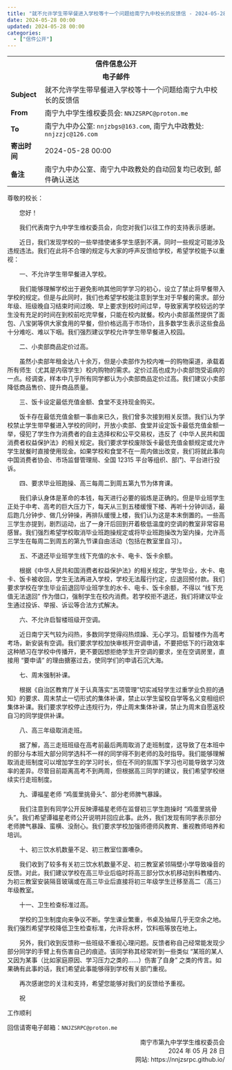```yaml
---
title: "就不允许学生带早餐进入学校等十一个问题给南宁九中校长的反馈信 - 2024-05-28"
date: 2024-05-28 00:00
updated: 2024-05-28 00:00
categories:
  - ["信件公开"]
---
```


<table>
	<tr>
    <th colspan="2" style="text-align: center;">信件信息公开</th>
  </tr>
	<tr>
    <td colspan="2" style="text-align: center; font-weight: bolder;">电子邮件</td>
  </tr>
	<tr>
    <td style="font-weight: bolder;">Subject</td><td>就不允许学生带早餐进入学校等十一个问题给南宁九中校长的反馈信</td>
  </tr>
	<tr>
    <td style="font-weight: bolder;">From</td>
    <td>南宁九中学生维权委员会: <code>NNJZSRPC@proton.me</code></td>
  </tr>
	<tr>
    <td style="font-weight: bolder;">To</td>
    <td>南宁九中办公室: <code>nnjzbgs@163.com</code>, 南宁九中政教处: <code>nnjzzjc@126.com</code></td>
  </tr>
	<tr>
    <td style="font-weight: bolder;">寄出时间</td>
    <td>2024-05-28 00:00</td>
  </tr>
	<tr>
    <td style="font-weight: bolder;">备注</td>
    <td>南宁九中办公室、南宁九中政教处的自动回复均已收到, 邮件确认送达</td>
  </tr>
</table>

<!-- more -->

尊敬的校长：

&emsp;&emsp;您好！

&emsp;&emsp;我们代表南宁九中学生维权委员会，向您对我们以往工作的支持表示感谢。

&emsp;&emsp;近日，我们发现学校的一些举措使诸多学生感到不满，同时一些规定可能涉及违规违法。我们在此将不合理的规定与大家的呼声反馈给学校，希望学校能予以重视：

&emsp;&emsp;一、不允许学生带早餐进入学校。

&emsp;&emsp;我们能够理解学校出于避免影响其他同学学习的初心，设立了禁止将早餐带入学校的规定。但是与此同时，我们也希望学校能注意到学生对于早餐的需求。部分年级、班级晚自习结束时间过晚、早上要求到校时间过早，导致家离学校较远的学生没有充足的时间在到校前吃完早餐，只能在校内就餐。校内小卖部虽然提供了面包、八宝粥等供大家食用的早餐，但价格远高于市场价，且多数学生表示这些食品十分难吃、难以下咽。我们强烈建议学校允许学生带早餐进入校园。

&emsp;&emsp;二、小卖部商品定价过高。

&emsp;&emsp;虽然小卖部年租金达八十余万，但是小卖部作为校内唯一的购物渠道，承载着所有师生（尤其是内宿学生）校内购物的需求。定价过高也成为小卖部饱受诟病的一点。经调查，样本中几乎所有同学都认为小卖部商品定价过高。我们建议小卖部降低商品售价、提升商品质量。

&emsp;&emsp;三、饭卡设定最低充值金额、食堂不支持现金购买。

&emsp;&emsp;饭卡存在最低充值金额一事由来已久，我们曾多次接到相关反馈。我们认为学校禁止学生带早餐进入学校的同时，开放小卖部、食堂并设定饭卡最低充值金额一举，侵犯了学生作为消费者的自主选择权和公平交易权，违反了《中华人民共和国消费者权益保护法》的相关规定。我们要求学校废除饭卡最低充值金额规定或允许学生就餐时直接使用现金。如果学校和食堂不在一周内做出改变，我们将就此事向中国消费者协会、市场监督管理局、全国 12315 平台等组织、部门、平台进行投诉。

&emsp;&emsp;四、要求毕业班跑操、高三每周二到周五第九节为体育课。

&emsp;&emsp;我们承认身体是革命的本钱，每天进行必要的锻炼是正确的。但是毕业班学生正处于中考、高考的巨大压力下，每天从三到五楼缓慢下楼、再听十分钟训话，最后跑几分钟步、做几分钟操，再排队缓慢上楼，我们认为这是本末倒置的。一些高三学生亦提到，剧烈运动，出了一身汗后回到开着极低温度的空调的教室非常容易感冒。我们强烈希望学校取消毕业班跑操规定或将毕业班跑操改为室内操，允许高三学生在每周二到周五的第九节课自由活动（包括在教室里自习）。

&emsp;&emsp;五、不退还毕业班学生线下充值的水卡、电卡、饭卡余额。

&emsp;&emsp;根据《中华人民共和国消费者权益保护法》的相关规定，学生毕业，水卡、电卡、饭卡被收回，学生无法再进入学校，学校无法履行约定，应退回预付款。我们要求学校在学生毕业前退回毕业班学生的水卡、电卡、饭卡余额，不得以 “线下充值无法退回” 作为借口，强制学生在校内消费。若学校拒不退还，我们将建议毕业生通过投诉、举报、诉讼等合法方式解决。

&emsp;&emsp;六、不允许启智楼班级开空调。

&emsp;&emsp;近日南宁天气较为闷热，多数同学觉得闷热烦躁、无心学习。启智楼作为高考考场，新安装有空调。我们要求学校加快审核开空调申请，不要把低下的行政效率这种陋习在学校中传播开，更不要因想拒绝学生开空调的要求，坐在空调房里，直接用 “要申请” 的理由搪塞过去，使同学们的申请石沉大海。

&emsp;&emsp;七、周末强制补课。

&emsp;&emsp;根据《自治区教育厅关于认真落实“五项管理”切实减轻学生过重学业负担的通知》的要求、周末禁止一切形式的集体补课，禁止以学生留校自学等名义变相组织集体补课。我们要求学校停止违规行为，停止周末集体补课，禁止为周末自愿返校自习的同学提供补课。

&emsp;&emsp;八、高三年级取消走班。

&emsp;&emsp;据了解，高三走班班级在高考前最后两周取消了走班制度，这导致了在本班中的部分与本班大部分同学选科不一样的同学得不到老师的及时指导。我们能够理解取消走班制度可以增加学生的学习时长，但在不同的氛围下学习也可能导致学习效率的差异。尽管目前距离高考不到两周，但根据高三同学的建议，我们希望学校继续实行走班制度。

&emsp;&emsp;九、谭福星老师 “鸡蛋里挑骨头”、部分老师脾气暴躁。

&emsp;&emsp;我们注意到有同学公开反映谭福星老师在监督初三学生跑操时 “鸡蛋里挑骨头”。我们希望谭福星老师公开说明并回应此事。此外，我们发现有同学表示部分老师脾气暴躁、蛮横、没耐心。我们要求学校加强师德师风教育、重视教师培养和培训。

&emsp;&emsp;十、初三饮水机数量不足、初三教室位置嘈杂。

&emsp;&emsp;我们收到了较多有关初三饮水机数量不足、初三教室紧邻隔壁小学导致噪音的反馈。对此，我们建议学校在高三毕业后临时将高三部分饮水机移动到科教楼内、为初三教室安装隔音玻璃或在高三毕业后直接将初三年级学生迁移至高二（高三）年级教室。

&emsp;&emsp;十一、卫生检查标准过高。

&emsp;&emsp;学校的卫生制度向来争议不断。学生课业繁重，书桌及抽屉几乎无空余之地。我们强烈希望学校降低卫生检查标准，允许将水杯，饮料瓶等放在地上。


&emsp;&emsp;另外，我们收到反馈称一些班级不重视心理问题。反馈者称自己经常能发现少部分同学的手臂上有伤害自己的痕迹。该同学称其经常听到一些类似 “某班的某人又因为某事（比如家庭原因、学习压力之类的……）伤害了自身” 之类的传言。如果确有此事的话，我们希望此事能够得到学校有关部门重视。

&emsp;&emsp;再次感谢您的关注和支持，希望您能够对我们的反馈给予重视。

&emsp;&emsp;祝

工作顺利

回信请寄电子邮箱：`NNJZSRPC@proton.me`

<div style="text-align: right;">
南宁市第九中学学生维权委员会
<br/>
2024 年 05 月 28 日
<br/>
网站: https://nnjzsrpc.github.io/
</div>
